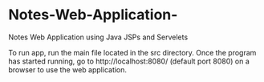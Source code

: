 # Notes-Web-Application-
Notes Web Application using Java JSPs and Servelets

To run app, run the main file located in the src directory. Once the program has started running, go to http://localhost:8080/ (default port 8080) on a browser to use the web application.
